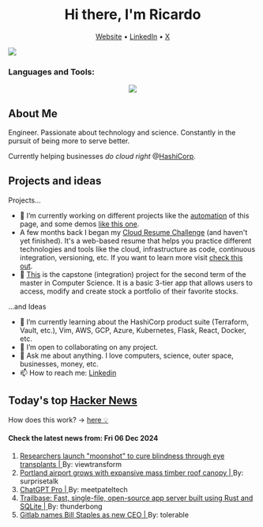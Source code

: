 
<!-- This is an HTML comment in your markdown file -->

<h1 align="center">Hi there, I'm Ricardo</h1>
<p align="center">
  <a href="ricardorompar.com">Website</a> •
  <a href="https://www.linkedin.com/in/ricardo-romero-paredes/">LinkedIn</a> •
  <a href="https://twitter.com/ricardorompar">X</a>
</p>
<img src="https://badges.pufler.dev/visits/{ricardorompar}/{ricardorompar}"/>

<h3 align="left">Languages and Tools:</h3>
<p align="center">
  <a href="https://skillicons.dev">
    <img src="https://skillicons.dev/icons?i=terraform,aws,gcp,azure,git,python,kubernetes,react,js,docker,ubuntu" />
  </a>
</p>

<h2>About Me</h2>
Engineer. Passionate about technology and science. Constantly in the pursuit of being more to serve better.

Currently helping businesses <i>do cloud right</i> @<a href="https://github.com/hashicorp">HashiCorp</a>.

<h2>Projects and ideas</h2>
Projects...
<ul>
  <li>🔭 I’m currently working on different projects like the <a href="https://github.com/ricardorompar/ricardorompar/blob/main/automate.py">automation</a> of this page, and some demos <a href="https://github.com/ricardorompar/boundary-ansible-demo">like this one</a>.
  </li>

  <li >A few months back I began my <a href="https://github.com/ricardorompar/cloudResumeChallenge">Cloud Resume Challenge</a> (and haven't yet finished). It's a web-based resume that helps you practice different technologies and tools like the cloud, infrastructure as code, continuous integration, versioning, etc. If you want to learn more visit <a href="https://cloudresumechallenge.dev/docs/the-challenge/aws/">check this out</a>.
  </li>

  <li>🔭 <a href="https://github.com/ricardorompar/capstoneT2">This</a> is the capstone (integration) project for the second term of the master in Computer Science. It is a basic 3-tier app that allows users to access, modify and create stock a portfolio of their favorite stocks.
  </li>
</ul>
...and Ideas
<ul>
  <li>🌱 I’m currently learning about the HashiCorp product suite (Terraform, Vault, etc.), Vim, AWS, GCP, Azure, Kubernetes, Flask, React, Docker, etc.
  </li>
  <li>👯 I’m open to collaborating on any project.</li>
  <li>💬 Ask me about anything. I love computers, science, outer space, businesses, money, etc.</li>
  <li>📫 How to reach me: <a href="https://www.linkedin.com/in/ricardo-romero-paredes/">Linkedin</a></li>
</ul>

<h2>Today's top <a href='https://news.ycombinator.com/'>Hacker News</a></h2>
How does this work? -> <a href='./AUTOMATIC.md'>here 💡</a>

<h4>Check the latest news from: Fri 06 Dec 2024</h4>
<ol>
<li>
    <a href=https://www.canoncitydailyrecord.com/2024/12/05/university-colorado-anschutz-blindness-cure-eye-transplant-medical-research/>
        Researchers launch "moonshot" to cure blindness through eye transplants |
    </a>
    By: viewtransform
</li>

<li>
    <a href=https://design-milk.com/portland-airport-grows-with-expansive-mass-timber-roof-canopy/>
        Portland airport grows with expansive mass timber roof canopy |
    </a>
    By: surprisetalk
</li>

<li>
    <a href=https://openai.com/index/introducing-chatgpt-pro/>
        ChatGPT Pro |
    </a>
    By: meetpateltech
</li>

<li>
    <a href=https://github.com/trailbaseio/trailbase>
        Trailbase: Fast, single-file, open-source app server built using Rust and SQLite |
    </a>
    By: thunderbong
</li>

<li>
    <a href=https://www.businesswire.com/news/home/20241205391064/en/GitLab-Names-Bill-Staples-as-New-CEO>
        Gitlab names Bill Staples as new CEO |
    </a>
    By: tolerable
</li>
</ol>